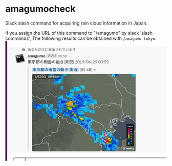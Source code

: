 # amagumocheck
Slack slash command for acquiring rain cloud information in Japan.

If you assign the URL of this command to "/amagumo" by slack 'slash commands',
The following results can be obtained with 
`/amagumo tokyo`.
![sample](./images/image1.png)
